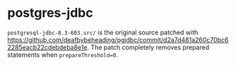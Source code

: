 postgres-jdbc
=============

`postgresql-jdbc-8.3-603.src/` is the original source patched with
https://github.com/deafbybeheading/pgjdbc/commit/d2a7d481a260c70bc62285eacb22cdebdeba8e1e.
The patch completely removes prepared statements when `prepareThreshold=0`.
